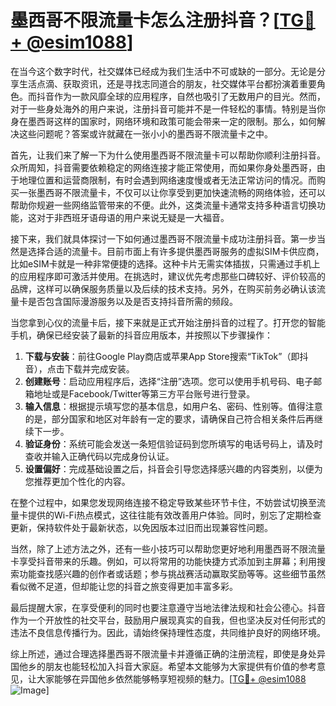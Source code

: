 # 墨西哥不限流量卡怎么注册抖音？[[TG💪+ @esim1088](https://t.me/s/esim1088)]

在当今这个数字时代，社交媒体已经成为我们生活中不可或缺的一部分。无论是分享生活点滴、获取资讯，还是寻找志同道合的朋友，社交媒体平台都扮演着重要角色。而抖音作为一款风靡全球的应用程序，自然也吸引了无数用户的目光。然而，对于一些身处海外的用户来说，注册抖音可能并不是一件轻松的事情。特别是当你身在墨西哥这样的国家时，网络环境和政策可能会带来一定的限制。那么，如何解决这些问题呢？答案或许就藏在一张小小的墨西哥不限流量卡之中。

首先，让我们来了解一下为什么使用墨西哥不限流量卡可以帮助你顺利注册抖音。众所周知，抖音需要依赖稳定的网络连接才能正常使用，而如果你身处墨西哥，由于地理位置和运营商限制，有时会遇到网络速度慢或者无法正常访问的情况。而购买一张墨西哥不限流量卡，不仅可以让你享受到更加快速流畅的网络体验，还可以帮助你规避一些网络监管带来的不便。此外，这类流量卡通常支持多种语言切换功能，这对于非西班牙语母语的用户来说无疑是一大福音。

接下来，我们就具体探讨一下如何通过墨西哥不限流量卡成功注册抖音。第一步当然是选择合适的流量卡。目前市面上有许多提供墨西哥服务的虚拟SIM卡供应商，比如eSIM卡就是一种非常便捷的选择。这种卡片无需实体插拔，只需通过手机上的应用程序即可激活并使用。在挑选时，建议优先考虑那些口碑较好、评价较高的品牌，这样可以确保服务质量以及后续的技术支持。另外，在购买前务必确认该流量卡是否包含国际漫游服务以及是否支持抖音所需的频段。

当您拿到心仪的流量卡后，接下来就是正式开始注册抖音的过程了。打开您的智能手机，确保已经安装了最新的抖音应用版本，并按照以下步骤操作：

1. **下载与安装**：前往Google Play商店或苹果App Store搜索“TikTok”（即抖音），点击下载并完成安装。
2. **创建账号**：启动应用程序后，选择“注册”选项。您可以使用手机号码、电子邮箱地址或是Facebook/Twitter等第三方平台账号进行登录。
3. **输入信息**：根据提示填写您的基本信息，如用户名、密码、性别等。值得注意的是，部分国家和地区对年龄有一定的要求，请确保自己符合相关条件后再继续下一步。
4. **验证身份**：系统可能会发送一条短信验证码到您所填写的电话号码上，请及时查收并输入正确代码以完成身份认证。
5. **设置偏好**：完成基础设置之后，抖音会引导您选择感兴趣的内容类别，以便为您推荐更加个性化的内容。

在整个过程中，如果您发现网络连接不稳定导致某些环节卡住，不妨尝试切换至流量卡提供的Wi-Fi热点模式，这往往能有效改善用户体验。同时，别忘了定期检查更新，保持软件处于最新状态，以免因版本过旧而出现兼容性问题。

当然，除了上述方法之外，还有一些小技巧可以帮助您更好地利用墨西哥不限流量卡享受抖音带来的乐趣。例如，可以将常用的功能快捷方式添加到主屏幕；利用搜索功能查找感兴趣的创作者或话题；参与挑战赛活动赢取奖励等等。这些细节虽然看似微不足道，但却能让您的抖音之旅变得更加丰富多彩。

最后提醒大家，在享受便利的同时也要注意遵守当地法律法规和社会公德心。抖音作为一个开放性的社交平台，鼓励用户展现真实的自我，但也坚决反对任何形式的违法不良信息传播行为。因此，请始终保持理性态度，共同维护良好的网络环境。

综上所述，通过合理选择墨西哥不限流量卡并遵循正确的注册流程，即使是身处异国他乡的朋友也能轻松加入抖音大家庭。希望本文能够为大家提供有价值的参考意见，让大家能够在异国他乡依然能够畅享短视频的魅力。[[TG💪+ @esim1088](https://t.me/s/esim1088) ![Image](https://i.postimg.cc/4NQfJmqS/Snipaste-2025-05-13-00-14-12.png)]